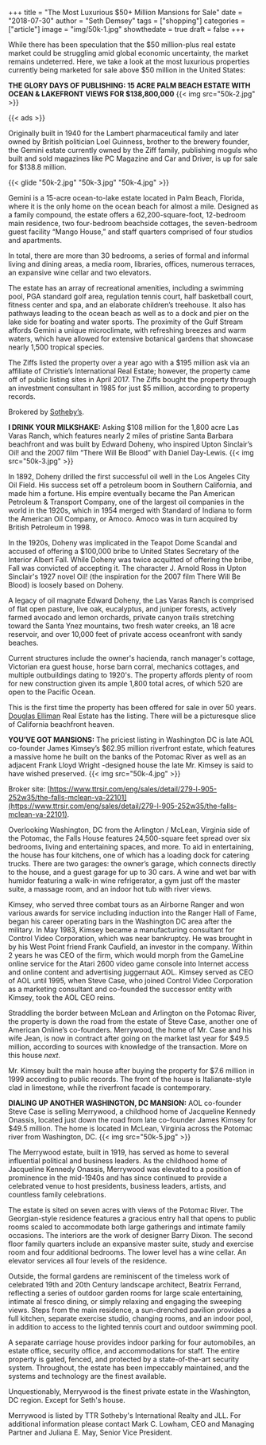 +++
title = "The Most Luxurious $50+ Million Mansions for Sale"
date = "2018-07-30"
author = "Seth Demsey"
tags = ["shopping"]
categories = ["article"]
image = "img/50k-1.jpg"
showthedate = true
draft = false
+++

While there has been speculation that the $50 million-plus real estate market could be struggling amid global economic uncertainty, the market remains undeterred. Here, we take a look at the most luxurious properties currently being marketed for sale above $50 million in the United States:

**THE GLORY DAYS OF PUBLISHING: 15 ACRE PALM BEACH ESTATE WITH OCEAN & LAKEFRONT VIEWS FOR $138,800,000**
{{< img src="50k-2.jpg" >}}

{{< ads >}}

Originally built in 1940 for the Lambert pharmaceutical family and later owned by British politician Loel Guinness, brother to the brewery founder, the Gemini estate currently owned by the Ziff family, publishing moguls who built and sold magazines like PC Magazine and Car and Driver, is up for sale for $138.8 million.

{{< glide "50k-2.jpg" "50k-3.jpg" "50k-4.jpg" >}}

Gemini is a 15-acre ocean-to-lake estate located in Palm Beach, Florida, where it is the only home on the ocean beach for almost a mile. Designed as a family compound, the estate offers a 62,200-square-foot, 12-bedroom main residence, two four-bedroom beachside cottages, the seven-bedroom guest facility “Mango House,” and staff quarters comprised of four studios and apartments. 

In total, there are more than 30 bedrooms, a series of formal and informal living and dining areas, a media room, libraries, offices, numerous terraces, an expansive wine cellar and two elevators.

The estate has an array of recreational amenities, including a swimming pool, PGA standard golf area, regulation tennis court, half basketball court, fitness center and spa, and an elaborate children’s treehouse. It also has pathways leading to the ocean beach as well as to a dock and pier on the lake side for boating and water sports. The proximity of the Gulf Stream affords Gemini a unique microclimate, with refreshing breezes and warm waters, which have allowed for extensive botanical gardens that showcase nearly 1,500 tropical species.

The Ziffs listed the property over a year ago with a $195 million ask via an affiliate of Christie’s International Real Estate; however, the property came off of public listing sites in April 2017. The Ziffs bought the property through an investment consultant in 1985 for just $5 million, according to property records.

Brokered by [Sotheby’s](http://www.geminipalmbeach.com).

**I DRINK YOUR MILKSHAKE:** Asking $108 million for the 1,800 acre Las Varas Ranch, which features nearly 2 miles of pristine Santa Barbara beachfront and was built by Edward Doheny, who inspired Upton Sinclair’s Oil! and the 2007 film “There Will Be Blood” with Daniel Day-Lewis.
{{< img src="50k-3.jpg" >}}

In 1892, Doheny drilled the first successful oil well in the Los Angeles City Oil Field. His success set off a petroleum boom in Southern California, and made him a fortune. His empire eventually became the Pan American Petroleum & Transport Company, one of the largest oil companies in the world in the 1920s, which in 1954 merged with Standard of Indiana to form the American Oil Company, or Amoco. Amoco was in turn acquired by British Petroleum in 1998.

In the 1920s, Doheny was implicated in the Teapot Dome Scandal and accused of offering a $100,000 bribe to United States Secretary of the Interior Albert Fall. While Doheny was twice acquitted of offering the bribe, Fall was convicted of accepting it. The character J. Arnold Ross in Upton Sinclair's 1927 novel Oil! (the inspiration for the 2007 film There Will Be Blood) is loosely based on Doheny.

A legacy of oil magnate Edward Doheny, the Las Varas Ranch is comprised of flat open pasture, live oak, eucalyptus, and juniper forests, actively farmed avocado and lemon orchards, private canyon trails stretching toward the Santa Ynez mountains, two fresh water creeks, an 18 acre reservoir, and over 10,000 feet of private access oceanfront with sandy beaches. 

Current structures include the owner's hacienda, ranch manager's cottage, Victorian era guest house, horse barn corral, mechanics cottages, and multiple outbuildings dating to 1920's. The property affords plenty of room for new construction given its ample 1,800 total acres, of which 520 are open to the Pacific Ocean.

This is the first time the property has been offered for sale in over 50 years. [Douglas Elliman](https://www.elliman.com/other/10045-calle-real-goleta-muxyrgk) Real Estate has the listing. There will be a picturesque slice of California beachfront heaven.

**YOU’VE GOT MANSIONS:** The priciest listing in Washington DC is late AOL co-founder James Kimsey’s $62.95 million riverfront estate, which features a massive home he built on the banks of the Potomac River as well as an adjacent Frank Lloyd Wright -designed house the late Mr. Kimsey is said to have wished preserved.
{{< img src="50k-4.jpg" >}}

Broker site: [https://www.ttrsir.com/eng/sales/detail/279-l-905-252w35/the-falls-mclean-va-22101](https://www.ttrsir.com/eng/sales/detail/279-l-905-252w35/the-falls-mclean-va-22101).

Overlooking Washington, DC from the Arlington / McLean, Virginia side of the Potomac, the Falls House features 24,500-square feet spread over six bedrooms, living and entertaining spaces, and more. To aid in entertaining, the house has four kitchens, one of which has a loading dock for catering trucks. There are two garages: the owner’s garage, which connects directly to the house, and a guest garage for up to 30 cars. A wine and wet bar with humidor featuring a walk-in wine refrigerator, a gym just off the master suite, a massage room, and an indoor hot tub with river views.

Kimsey, who served three combat tours as an Airborne Ranger and won various awards for service including induction into the Ranger Hall of Fame, began his career operating bars in the Washington DC area after the military. In May 1983, Kimsey became a manufacturing consultant for Control Video Corporation, which was near bankruptcy. He was brought in by his West Point friend Frank Caufield, an investor in the company. Within 2 years he was CEO of the firm, which would morph from the GameLine online service for the Atari 2600 video game console into Internet access and online content and advertising juggernaut AOL. Kimsey served as CEO of AOL until 1995, when Steve Case, who joined Control Video Corporation as a marketing consultant and co-founded the successor entity with Kimsey, took the AOL CEO reins.

Straddling the border between McLean and Arlington on the Potomac River, the property is down the road from the estate of Steve Case, another one of American Online’s co-founders. Merrywood, the home of Mr. Case and his wife Jean, is now in contract after going on the market last year for $49.5 million, according to sources with knowledge of the transaction. More on this house _next_.

Mr. Kimsey built the main house after buying the property for $7.6 million in 1999 according to public records. The front of the house is Italianate-style clad in limestone, while the riverfront facade is contemporary.

**DIALING UP ANOTHER WASHINGTON, DC MANSION:** AOL co-founder Steve Case is selling Merrywood, a childhood home of Jacqueline Kennedy Onassis, located just down the road from late co-founder James Kimsey for $49.5 million. The home is located in McLean, Virginia across the Potomac river from Washington, DC.
{{< img src="50k-5.jpg" >}}

The Merrywood estate, built in 1919, has served as home to several influential political and business leaders. As the childhood home of Jacqueline Kennedy Onassis, Merrywood was elevated to a position of prominence in the mid-1940s and has since continued to provide a celebrated venue to host presidents, business leaders, artists, and countless family celebrations.

The estate is sited on seven acres with views of the Potomac River. The Georgian-style residence features a gracious entry hall that opens to public rooms scaled to accommodate both large gatherings and intimate family occasions. The interiors are the work of designer Barry Dixon. The second floor family quarters include an expansive master suite, study and exercise room and four additional bedrooms. The lower level has a wine cellar. An elevator services all four levels of the residence.

Outside, the formal gardens are reminiscent of the timeless work of celebrated 19th and 20th Century landscape architect, Beatrix Ferrand, reflecting a series of outdoor garden rooms for large scale entertaining, intimate al fresco dining, or simply relaxing and engaging the sweeping views. Steps from the main residence, a sun-drenched pavilion provides a full kitchen, separate exercise studio, changing rooms, and an indoor pool, in addition to access to the lighted tennis court and outdoor swimming pool.

A separate carriage house provides indoor parking for four automobiles, an estate office, security office, and accommodations for staff. The entire property is gated, fenced, and protected by a state-of-the-art security system. Throughout, the estate has been impeccably maintained, and the systems and technology are the finest available.

Unquestionably, Merrywood is the finest private estate in the Washington, DC region.  Except for Seth's house.

Merrywood is listed by TTR Sotheby's International Realty and JLL. For additional information please contact Mark C. Lowham, CEO and Managing Partner and Juliana E. May, Senior Vice President.
